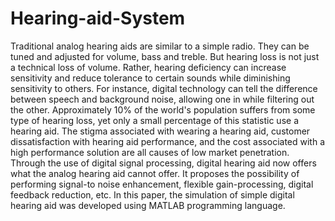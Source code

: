 # Hearing-aid-System
Traditional analog hearing aids are similar to a simple radio. They can be tuned and adjusted for volume, bass and treble. But hearing loss is not just a technical loss of volume. Rather, hearing deficiency can increase sensitivity and reduce tolerance to certain sounds while diminishing sensitivity to others. For instance, digital technology can tell the difference between speech and background noise, allowing one in while filtering out the other. Approximately 10% of the world's population suffers from some type of hearing loss, yet only a small percentage of this statistic use a hearing aid. The stigma associated with wearing a hearing aid, customer dissatisfaction with hearing aid performance, and the cost associated with a high performance solution are all causes of low market penetration. Through the use of digital signal processing, digital hearing aid now offers what the analog hearing aid cannot offer.  It proposes the possibility of performing signal-to noise enhancement, flexible gain-processing, digital feedback reduction, etc. In this paper, the simulation of simple digital hearing aid was developed using MATLAB programming language.
